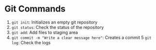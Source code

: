 # Git Commands

1. `git init`: Initializes an empty git repository
2. `git status`: Check the status of the repository
3. `git add`: Add files to staging area
4. `git commit -m "Write a clear message here"`: Creates a commit 
5 `git log`: Check the logs